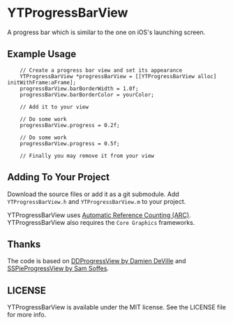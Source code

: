 # YTProgressBarView

A progress bar which is similar to the one on iOS's launching screen.

## Example Usage

``` obj-c
	// Create a progress bar view and set its appearance
	YTProgressBarView *progressBarView = [[YTProgressBarView alloc] initWithFrame:aFrame];
	progressBarView.barBorderWidth = 1.0f;
	progressBarView.barBorderColor = yourColor;

	// Add it to your view

	// Do some work
    progressBarView.progress = 0.2f;

    // Do some work
    progressBarView.progress = 0.5f;

    // Finally you may remove it from your view

```

## Adding To Your Project

Download the source files or add it as a git submodule. Add `YTProgressBarView.h` and `YTProgressBarView.m` to your project.

YTProgressBarView uses [Automatic Reference Counting (ARC)](http://clang.llvm.org/docs/AutomaticReferenceCounting.html). YTProgressBarView also requires the `Core Graphics` frameworks.

## Thanks

The code is based on [DDProgressView by Damien DeVille](https://github.com/ddeville/DDProgressView) and [SSPieProgressView by Sam Soffes](https://github.com/soffes/sstoolkit).

## LICENSE

YTProgressBarView is available under the MIT license. See the LICENSE file for more info.